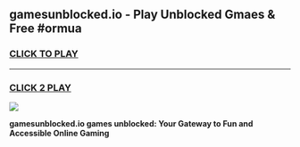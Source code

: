 
## gamesunblocked.io - Play Unblocked Gmaes & Free #ormua
<h3>
<a href="https://news.freeplayer.one?title=gamesunblocked.io&ref=03M">CLICK TO PLAY</a></h3>
<hr>

<h3>
<a href="https://news.freeplayer.one?title=gamesunblocked.io&ref=03M">CLICK 2 PLAY</a>
  
</h3>

<a href="https://news.freeplayer.one?title=gamesunblocked.io&ref=03M"><img src="https://clearcache.store/games.png"></a>


**gamesunblocked.io games unblocked: Your Gateway to Fun and Accessible Online Gaming**
